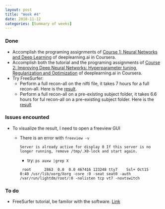 ```yaml
---
layout: post
title: "Week #4"
date: 2018-11-12
categories: [Summary of weeks]
---
```


### Done
* Accomplish the programing assignments of [Course 1: Neural Networks and Deep Learning](https://www.coursera.org/learn/neural-networks-deep-learning?specialization=deep-learning) of deeplearning.ai in Coursera.
* Accomplish both the tutorial and the programing assignments of  [Course 2: Improving Deep Neural Networks: Hyperparameter tuning, Regularization and Optimization](https://www.coursera.org/learn/deep-neural-network/home/welcome) of deeplearning.ai in Coursera.
* Try FreeSurfer:
  * Perform a full recon-all on the nifti file, it takes 7 hours for a full recon-all. Here is the [result](/assets/first_example.png).
  * Perform a full recon-all on a pre-existing subject folder, it takes 6.6 hours for ful recon-all on a pre-existing subject folder. Here is the [result](/assets/second_example.png)


### Issues encounted
* To visualize the result, I need to open a freeview GUI
  * There is an error with `freeview -v`

    `Server is already active for display 0
  	 If this server is no longer running, remove /tmp/.X0-lock
  	  and start again.`
      - try:  `ps auxw |grep X`

      ` root      2863  0.0  0.0 467416 123248 tty7    Ssl+ Oct15   0:40 /usr/lib/xorg/Xorg -core :0 -seat seat0 -auth /var/run/lightdm/root/:0 -nolisten tcp vt7 -novtswitch`


### To do
* FreeSurfer tutorial, be familor with the software. [Link](https://surfer.nmr.mgh.harvard.edu/fswiki/FsTutorial)
